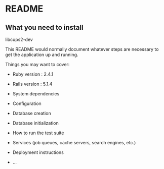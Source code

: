 # README

## What you need to install

libcups2-dev

This README would normally document whatever steps are necessary to get the
application up and running.

Things you may want to cover:

* Ruby version : 2.4.1

* Rails version : 5.1.4

* System dependencies

* Configuration

* Database creation

* Database initialization

* How to run the test suite

* Services (job queues, cache servers, search engines, etc.)

* Deployment instructions

* ...
